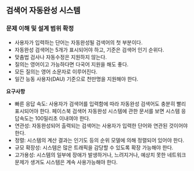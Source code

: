 ## 검색어 자동완성 시스템

### 문제 이해 및 설계 범위 확정
- 사용자가 입력하는 단어는 자동완성될 검색어의 첫 부분이다.
- 자동완성 검색어는 5개가 표시되어야 하고, 기준은 검색어 인기 순위다.
- 맞춤법 검사나 자동수정은 지원하지 않는다.
- 질의는 영어이고 가능하다면 다국어 지원을 해도 좋다.
- 모든 질의는 영어 소문자로 이루어진다.
- 일간 능동 사용자(DAU) 기준으로 천만명을 지원해야 한다.

**요구사항**
- 빠른 응답 속도: 사용자가 검색어를 입력함에 따라 자동완성 검색어도 충분히 빨리 표시되어야 한다. 페이스북 검색어 자동완성 시스템에 관한 문서를 보면 시스템 응답속도는 100밀리초 이내여야 한다.
- 연관성: 자동완성되어 출력되는 검색어는 사용자가 입력한 단어와 연관된 것이어야 한다.
- 정렬: 시스템의 계산 결과는 인기도 등의 순위 모델에 의해 정렬되어 있어야 한다.
- 규모 확장성: 시스템은 많은 트래픽을 감당할 수 있도록 확장 가능해야 한다.
- 고가용성: 시스템의 일부에 장애가 발생하거나, 느려지거나, 예상치 못한 네트워크 문제가 생겨도 시스템은 계속 사용가능해야 한다.